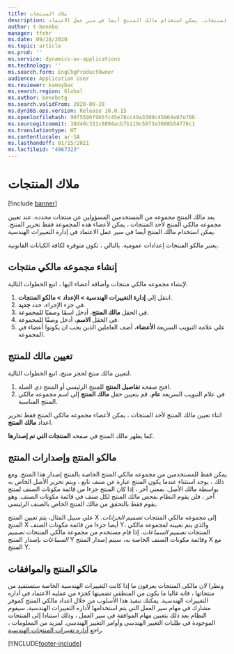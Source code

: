 ```yaml
---
title: ملاك المنتجات
description: يوفر هذا الموضوع معلومات حول مالكو المنتج. يعد مالك المنتج مجموعه من المستخدمين المسؤولين عن منتجات محدده. يمكن لأعضاء المجموعة فقط تحرير هذه المنتجات. يمكن استخدام مالك المنتج أيضا في سير عمل الاعتماد.
author: t-benebo
manager: tfehr
ms.date: 09/28/2020
ms.topic: article
ms.prod: ''
ms.service: dynamics-ax-applications
ms.technology: ''
ms.search.form: EngChgProductOwner
audience: Application User
ms.reviewer: kamaybac
ms.search.region: Global
ms.author: benebotg
ms.search.validFrom: 2020-09-28
ms.dyn365.ops.version: Release 10.0.15
ms.openlocfilehash: 90f5596f9b5fc45e78cc49a3309c45864e07e70b
ms.sourcegitcommit: 38d40c331c8894acb7b119c5073e3088b54776c1
ms.translationtype: HT
ms.contentlocale: ar-SA
ms.lasthandoff: 01/15/2021
ms.locfileid: "4967323"
---
```

# <a name="product-owners"></a>ملاك المنتجات

[!include [banner](../includes/banner.md)]

يعد مالك المنتج مجموعه من المستخدمين المسؤولين عن منتجات محدده. عند تعيين مجموعه مالكي المنتج لأحد المنتجات ، يمكن لأعضاء هذه المجموعة فقط تحرير المنتج. يمكن استخدام مالك المنتج أيضا في سير عمل الاعتماد في إدارة التغييرات الهندسية.

يعتبر مالكو المنتجات إعدادات عمومية. بالتالي ، تكون متوفرة لكافة الكيانات القانونية.

## <a name="create-a-product-owner-group"></a>إنشاء مجموعه مالكي منتجات

لإنشاء مجموعه مالكي منتجات وأضافه أعضاء اليها ، اتبع الخطوات التالية.

1. انتقل إلى **إدارة التغييرات الهندسية \> الإعداد \> مالكو المنتجات**.
2. في جزء الإجراء، حدد **جديد**.
3. في الحقل **مالك المنتج**، أدخل اسمًا وصفيًا للمجموعة.
4. في الحقل **الاسم**، أدخل وصفًا للمجموعة.
5. علي علامة التبويب السريعة **الأعضاء**، أضف العاملين الذين يجب ان يكونوا أعضاء في المجموعة.

## <a name="assign-a-product-owner-to-a-product"></a>تعيين مالك للمنتج

لتعيين مالك منتج لحجز منتج، اتبع الخطوات التالية.

1. افتح صفحه **تفاصيل المنتج** للمنتج الرئيسي أو المنتج ذي الصلة.
1. في علام التبويب السريعة **عام**، قم بتعيين حقل **مالك المنتج** إلى اسم مجموعه مالكي المنتج المناسبة.

اثناء تعيين مالك المنتج لأحد المنتجات ، يمكن لأعضاء مجموعه مالكي المنتج فقط تحرير اعداد **مالك المنتج**.

كما يظهر مالك المنتج في صفحه **المنتجات التي تم إصدارها**.

## <a name="product-owners-and-product-releases"></a>مالكو المنتج وإصدارات المنتج

يمكن فقط للمستخدمين من مجموعه مالكي المنتج الخاصة بالمنتج إصدار هذا المنتج. ومع ذلك ، يوجد استثناء عندما يكون المنتج عبارة عن صنف تابع ، ويتم تحرير الأصل الخاص به بواسطة مالك الأصل. بمعني آخر ، إذا كان المنتج جزءا من قائمة مكونات الصنف لمنتج آخر ، فلن يقوم النظام بفحص مالك المنتج لكل صنف في قائمة مكونات الصنف. وهو يقوم فقط بالتحقق من مالك المنتج الخاص بالصنف الرئيسي.

علي سبيل المثال، يتم تعيين المنتج X إلى مجموعه مالكي المنتجات *تصميم الخزانات*. المنتج X أيضا جزءا من قائمة مكونات الصنف Y، والذي يتم تعيينه لمجموعه مالكي المنتجات *تصميم السماعات*. إذا قام مستخدم من مجموعة مالكي المنتجات *تصميم السماعات* بإصدار المنتج Y وقائمة مكونات الصنف الخاصة به، سيتم إصدار المنتج X مع المنتج Y.

## <a name="product-owners-and-approvals"></a>مالكو المنتج والموافقات

ونظرا لان مالكي المنتجات يعرفون ما إذا كانت التغييرات الهندسية الخاصة ستستفيد من منتجاتها ، فانه غالبا ما يكون من المنطقي تضمينها كجزء من عمليه الاعتماد في أداره التغييرات الهندسية. يمكنك تنفيذ هذا الأسلوب من خلال اعداد مالكي المنتج كموفر مشارك في مهام سير العمل التي يتم استخدامها لأداره التغييرات الهندسية. سيقوم النظام بعد ذلك بتعيين مهام الموافقة في سير العمل ، وذلك استنادا إلى المنتجات الموجودة في طلبات التغيير الهندسي وأوامر التغيير الهندسي. لمزيد من المعلومات ، راجع [أداره تغييرات المنتجات الهندسية](engineering-change-management.md).


[!INCLUDE[footer-include](../../includes/footer-banner.md)]